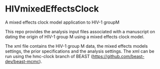 # HIVmixedEffectsClock
A mixed effects clock model application to HIV-1 groupM

This repo provides the analysis input files associated with a manuscript on dating the origin of HIV-1 group M using a mixed effects clock model.

The xml file contains the HIV-1 group M data, the mixed effects models settings, the prior specifications and the analysis settings. The xml can be run using the hmc-clock branch of BEAST (https://github.com/beast-dev/beast-mcmc).

